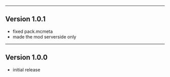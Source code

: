 ------------------------------------------------------
Version 1.0.1
------------------------------------------------------
- fixed pack.mcmeta
- made the mod serverside only

------------------------------------------------------
Version 1.0.0
------------------------------------------------------
- initial release
